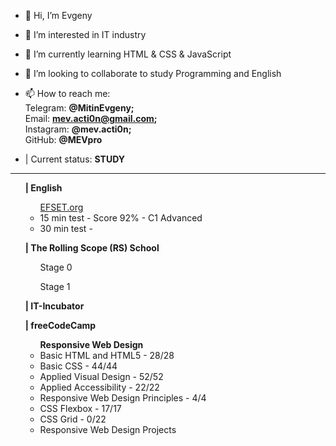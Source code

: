 - 👋 Hi, I’m Evgeny
- 👀 I’m interested in IT industry
- 🌱 I’m currently learning HTML & CSS & JavaScript
- 💞️ I’m looking to collaborate to study Programming and English
- 📫 How to reach me: 
<br>Telegram: <strong>@MitinEvgeny;</strong>
<br>Email: <strong>mev.acti0n@gmail.com;</strong>
<br>Instagram: <strong>@mev.acti0n;</strong>
<br>GitHub: <strong>@MEVpro</strong>

- | Current status: <strong>STUDY</strong>
<hr>
<div>
    <ul><strong>| English</strong>
        <ul><a href="https://www.efset.org/" target="_blank">EFSET.org</a>
            <li> 15 min test - Score 92% - C1 Advanced</li>
            <li> 30 min test - </li>
        </ul>
    </ul>
</div>

<div>
    <ul><strong>| The Rolling Scope (RS) School</strong>
        <ul> Stage 0</ul>
        <ul> Stage 1</ul>
    </ul>
</div>

<div>
    <ul><strong>| IT-Incubator</strong>
    </ul>
</div>

<div>
    <ul><strong>| freeCodeCamp</strong>
        <ul><b>Responsive Web Design</b>
            <li> Basic HTML and HTML5 - 28/28</li>
            <li> Basic CSS - 44/44</li>
            <li> Applied Visual Design - 52/52</li>
            <li> Applied Accessibility - 22/22</li>
            <li> Responsive Web Design Principles - 4/4</li>
            <li> CSS Flexbox - 17/17</li>
            <li> CSS Grid - 0/22</li>
            <li> Responsive Web Design Projects</li>
        </ul>
    </ul>
</div>
